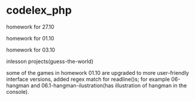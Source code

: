 # codelex_php
homework for 27.10

homework for 01.10

homework for 03.10

inlesson projects(guess-the-world)

some of the games in homework 01.10 are upgraded to more user-friendly interface versions, added regex match for readline()s;
for example 06-hangman and 06.1-hangman-ilustration(has illustration of hangman in the console).

